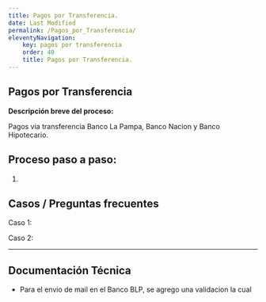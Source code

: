 ```yaml
---
title: Pagos por Transferencia.
date: Last Modified
permalink: /Pagos_por_Transferencia/
eleventyNavigation:
    key: pagos por transferencia
    order: 40
    title: Pagos por Transferencia.
---
```

## **Pagos por Transferencia**

**Descripción breve del proceso:**

Pagos via transferencia Banco La Pampa, Banco Nacion y Banco Hipotecario.

## Proceso paso a paso:

1. 




## **Casos / Preguntas frecuentes**

Caso 1:

Caso 2:

---

## Documentación Técnica
* Para el envio de mail en el Banco BLP, se agrego una validacion la cual